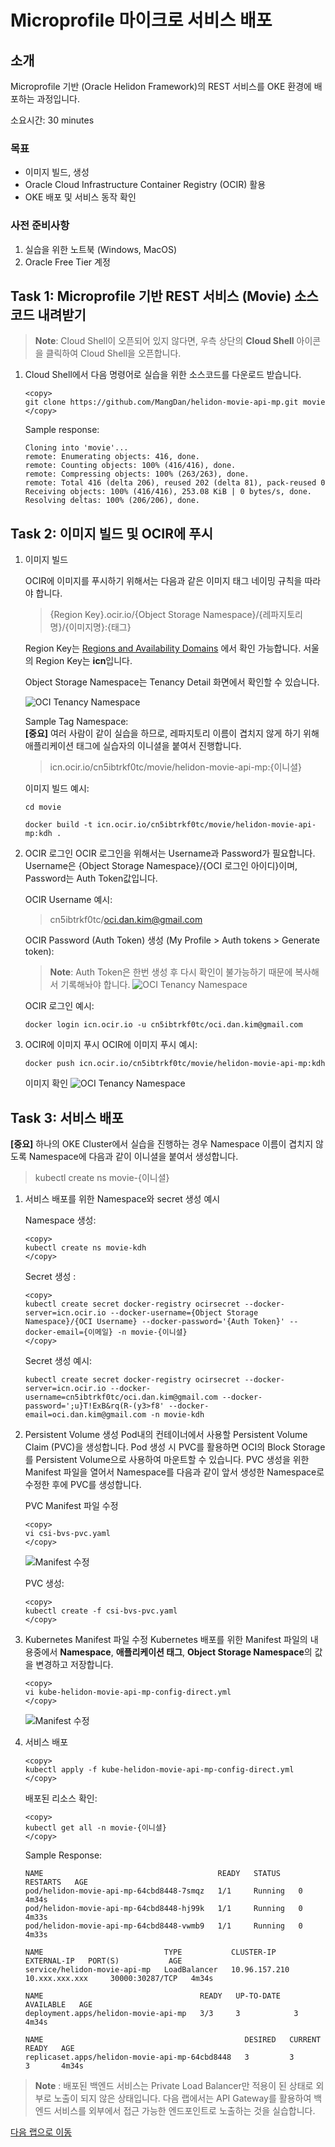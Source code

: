 # Microprofile 마이크로 서비스 배포

## 소개

Microprofile 기반 (Oracle Helidon Framework)의 REST 서비스를 OKE 환경에 배포하는 과정입니다.

소요시간: 30 minutes

### 목표

* 이미지 빌드, 생성 
* Oracle Cloud Infrastructure Container Registry (OCIR) 활용
* OKE 배포 및 서비스 동작 확인

### 사전 준비사항

1. 실습을 위한 노트북 (Windows, MacOS)
1. Oracle Free Tier 계정

## Task 1: Microprofile 기반 REST 서비스 (Movie) 소스코드 내려받기

> **Note**: Cloud Shell이 오픈되어 있지 않다면, 우측 상단의 **Cloud Shell** 아이콘을 클릭하여 Cloud Shell을 오픈합니다.

1. Cloud Shell에서 다음 명령어로 실습을 위한 소스코드를 다운로드 받습니다.

    ````shell
    <copy>
    git clone https://github.com/MangDan/helidon-movie-api-mp.git movie
    </copy>
    ````

    Sample response:

    ````shell
    Cloning into 'movie'...
    remote: Enumerating objects: 416, done.
    remote: Counting objects: 100% (416/416), done.
    remote: Compressing objects: 100% (263/263), done.
    remote: Total 416 (delta 206), reused 202 (delta 81), pack-reused 0
    Receiving objects: 100% (416/416), 253.08 KiB | 0 bytes/s, done.
    Resolving deltas: 100% (206/206), done.
    ````

## Task 2: 이미지 빌드 및 OCIR에 푸시

1. 이미지 빌드

    OCIR에 이미지를 푸시하기 위해서는 다음과 같은 이미지 태그 네이밍 규칙을 따라야 합니다.
    > {Region Key}.ocir.io/{Object Storage Namespace}/{레파지토리명}/{이미지명}:{태그}

    Region Key는 [Regions and Availability Domains](https://docs.oracle.com/en-us/iaas/Content/General/Concepts/regions.htm) 에서 확인 가능합니다. 서울의 Region Key는 **icn**입니다.

    Object Storage Namespace는 Tenancy Detail 화면에서 확인할 수 있습니다.

    ![OCI Tenancy Namespace](images/oci-tenancy-namespace.png)
    
    Sample Tag Namespace:  
    **[중요]** 여러 사람이 같이 실습을 하므로, 레파지토리 이름이 겹치지 않게 하기 위해 애플리케이션 태그에 실습자의 이니셜을 붙여서 진행합니다.  
    > icn.ocir.io/cn5ibtrkf0tc/movie/helidon-movie-api-mp:{이니셜}

    이미지 빌드 예시:
    ````shell
    cd movie
    ````

    ````shell
    docker build -t icn.ocir.io/cn5ibtrkf0tc/movie/helidon-movie-api-mp:kdh .
    ````

1. OCIR 로그인
    OCIR 로그인을 위해서는 Username과 Password가 필요합니다. Username은 {Object Storage Namespace}/{OCI 로그인 아이디}이며, Password는 Auth Token값입니다.

    OCIR Username 예시: 
    > cn5ibtrkf0tc/oci.dan.kim@gmail.com

    OCIR Password (Auth Token) 생성 (My Profile > Auth tokens > Generate token):
    > **Note**: Auth Token은 한번 생성 후 다시 확인이 불가능하기 때문에 복사해서 기록해놔야 합니다.
    ![OCI Tenancy Namespace](images/oci-ocir-authtoken.png)
    
    OCIR 로그인 예시:
    ````shell
    docker login icn.ocir.io -u cn5ibtrkf0tc/oci.dan.kim@gmail.com
    ````

1. OCIR에 이미지 푸시
    OCIR에 이미지 푸시 예시:
    ````shell
    docker push icn.ocir.io/cn5ibtrkf0tc/movie/helidon-movie-api-mp:kdh
    ````

    이미지 확인
    ![OCI Tenancy Namespace](images/oci-ocir-image-push.png)
    
## Task 3: 서비스 배포

**[중요]** 하나의 OKE Cluster에서 실습을 진행하는 경우 Namespace 이름이 겹치지 않도록 Namespace에 다음과 같이 이니셜을 붙여서 생성합니다.
> kubectl create ns movie-{이니셜}

1. 서비스 배포를 위한 Namespace와 secret 생성 예시
    
    Namespace 생성:
    ````shell
    <copy>
    kubectl create ns movie-kdh
    </copy>
    ````

    Secret 생성 :
    ````shell
    <copy>
    kubectl create secret docker-registry ocirsecret --docker-server=icn.ocir.io --docker-username={Object Storage Namespace}/{OCI Username} --docker-password='{Auth Token}' --docker-email={이메일} -n movie-{이니셜}
    </copy>
    ````

    Secret 생성 예시:
    ````shell
    kubectl create secret docker-registry ocirsecret --docker-server=icn.ocir.io --docker-username=cn5ibtrkf0tc/oci.dan.kim@gmail.com --docker-password=';u}T!ExB&rq(R-(y3>f8' --docker-email=oci.dan.kim@gmail.com -n movie-kdh
    ````

1. Persistent Volume 생성
    Pod내의 컨테이너에서 사용할 Persistent Volume Claim (PVC)을 생성합니다. Pod 생성 시 PVC를 활용하면 OCI의 Block Storage를 Persistent Volume으로 사용하여 마운트할 수 있습니다. PVC 생성을 위한 Manifest 파일을 열어서 Namespace를 다음과 같이 앞서 생성한 Namespace로 수정한 후에 PVC를 생성합니다.

    PVC Manifest 파일 수정
    ````shell
    <copy>
    vi csi-bvs-pvc.yaml
    </copy>
    ````
    
    ![Manifest 수정](images/oci-modify-csi-volume-plugin.png)

    PVC 생성:
    ```shell
    <copy>
    kubectl create -f csi-bvs-pvc.yaml
    </copy>
    ```

1. Kubernetes Manifest 파일 수정
    Kubernetes 배포를 위한 Manifest 파일의 내용중에서 **Namespace**, **애플리케이션 태그**, **Object Storage Namespace**의 값을 변경하고 저장합니다.

    ```shell
    <copy>
    vi kube-helidon-movie-api-mp-config-direct.yml
    </copy>
    ```

    ![Manifest 수정](images/oci-microprofile-deploy.png)
    
1. 서비스 배포
    ```shell
    <copy>
    kubectl apply -f kube-helidon-movie-api-mp-config-direct.yml
    </copy>
    ```

    배포된 리소스 확인:
    ```shell
    <copy>
    kubectl get all -n movie-{이니셜}
    </copy>
    ```

    Sample Response:
    ```shell
    NAME                                       READY   STATUS    RESTARTS   AGE
    pod/helidon-movie-api-mp-64cbd8448-7smqz   1/1     Running   0          4m34s
    pod/helidon-movie-api-mp-64cbd8448-hj99k   1/1     Running   0          4m33s
    pod/helidon-movie-api-mp-64cbd8448-vwmb9   1/1     Running   0          4m33s

    NAME                           TYPE           CLUSTER-IP      EXTERNAL-IP   PORT(S)           AGE
    service/helidon-movie-api-mp   LoadBalancer   10.96.157.210   10.xxx.xxx.xxx     30000:30287/TCP   4m34s

    NAME                                   READY   UP-TO-DATE   AVAILABLE   AGE
    deployment.apps/helidon-movie-api-mp   3/3     3            3           4m34s

    NAME                                             DESIRED   CURRENT   READY   AGE
    replicaset.apps/helidon-movie-api-mp-64cbd8448   3         3         3       4m34s
    ```

> **Note** : 배포된 백엔드 서비스는 Private Load Balancer만 적용이 된 상태로 외부로 노출이 되지 않은 상태입니다. 다음 랩에서는 API Gateway를 활용하여 백엔드 서비스를 외부에서 접근 가능한 엔드포인트로 노출하는 것을 실습합니다.

[다음 랩으로 이동](#next)

